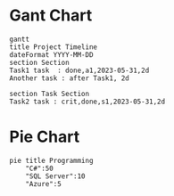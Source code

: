 # Gant Chart

```mermaid
gantt
title Project Timeline
dateFormat YYYY-MM-DD
section Section
Task1 task  : done,a1,2023-05-31,2d
Another task : after Task1, 2d

section Task Section
Task2 task : crit,done,s1,2023-05-31,2d

```

# Pie Chart
```mermaid
pie title Programming
    "C#":50
    "SQL Server":10
    "Azure":5
```
